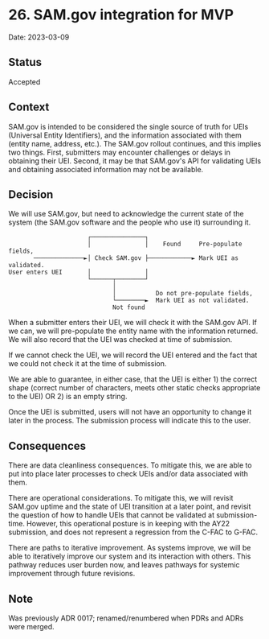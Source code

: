 # 26. SAM.gov integration for MVP

Date: 2023-03-09

## Status

Accepted

## Context

SAM.gov is intended to be considered the single source of truth for UEIs (Universal Entity Identifiers), and the information associated with them (entity name, address, etc.). The SAM.gov rollout continues, and this implies two things. First, submitters may encounter challenges or delays in obtaining their UEI. Second, it may be that SAM.gov's API for validating UEIs and obtaining associated information may not be available. 

## Decision

We will use SAM.gov, but need to acknowledge the current state of the system (the SAM.gov software and the people who use it) surrounding it.


```
                      ┌───────────────┐
                      │               │    Found     Pre-populate fields,
       ──────────────►│ Check SAM.gov ├────────────► Mark UEI as validated.
User enters UEI       │               │
                      └──────┬────────┘
                             │
                             │           Do not pre-populate fields,
                             └────────►  Mark UEI as not validated.
                             Not found
```

When a submitter enters their UEI, we will check it with the SAM.gov API. If we can, we will pre-populate the entity name with the information returned. We will also record that the UEI was checked at time of submission.

If we cannot check the UEI, we will record the UEI entered and the fact that we could not check it at the time of submission.

We are able to guarantee, in either case, that the UEI is either 1) the correct shape (correct number of characters, meets other static checks appropriate to the UEI) OR 2) is an empty string. 

Once the UEI is submitted, users will not have an opportunity to change it later in the process. The submission process will indicate this to the user.

## Consequences

There are data cleanliness consequences. To mitigate this, we are able to put into place later processes to check UEIs and/or data associated with them.

There are operational considerations. To mitigate this, we will revisit SAM.gov uptime and the state of UEI transition at a later point, and revisit the question of how to handle UEIs that cannot be validated at submission-time. However, this operational posture is in keeping with the AY22 submission, and does not represent a regression from the C-FAC to G-FAC.

There are paths to iterative improvement. As systems improve, we will be able to iteratively improve our system and its interaction with others. This pathway reduces user burden now, and leaves pathways for systemic improvement through future revisions.

## Note
Was previously ADR 0017; renamed/renumbered when PDRs and ADRs were merged.
